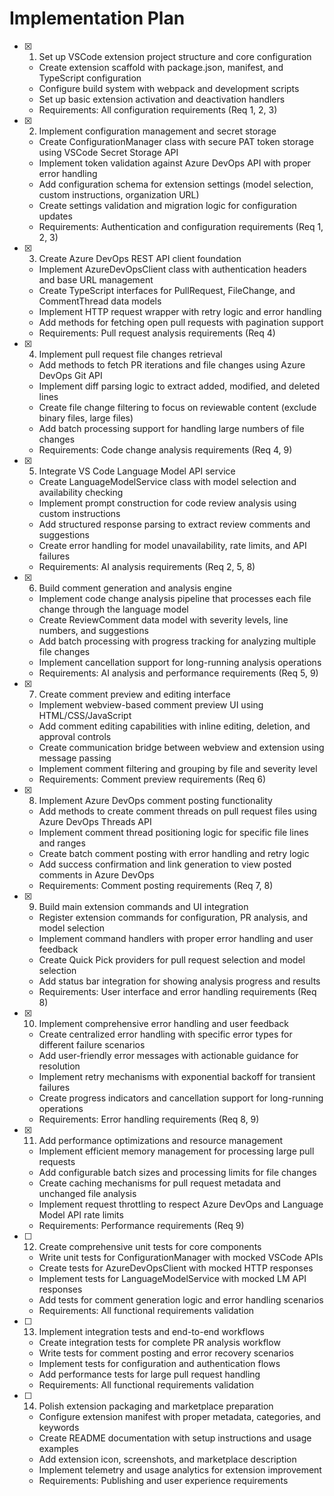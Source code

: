 # Implementation Plan

- [x] 1. Set up VSCode extension project structure and core configuration
  - Create extension scaffold with package.json, manifest, and TypeScript configuration
  - Configure build system with webpack and development scripts
  - Set up basic extension activation and deactivation handlers
  - Requirements: All configuration requirements (Req 1, 2, 3)

- [x] 2. Implement configuration management and secret storage
  - Create ConfigurationManager class with secure PAT token storage using VSCode Secret Storage API
  - Implement token validation against Azure DevOps API with proper error handling
  - Add configuration schema for extension settings (model selection, custom instructions, organization URL)
  - Create settings validation and migration logic for configuration updates
  - Requirements: Authentication and configuration requirements (Req 1, 2, 3)

- [x] 3. Create Azure DevOps REST API client foundation
  - Implement AzureDevOpsClient class with authentication headers and base URL management
  - Create TypeScript interfaces for PullRequest, FileChange, and CommentThread data models
  - Implement HTTP request wrapper with retry logic and error handling
  - Add methods for fetching open pull requests with pagination support
  - Requirements: Pull request analysis requirements (Req 4)

- [x] 4. Implement pull request file changes retrieval
  - Add methods to fetch PR iterations and file changes using Azure DevOps Git API
  - Implement diff parsing logic to extract added, modified, and deleted lines
  - Create file change filtering to focus on reviewable content (exclude binary files, large files)
  - Add batch processing support for handling large numbers of file changes
  - Requirements: Code change analysis requirements (Req 4, 9)

- [x] 5. Integrate VS Code Language Model API service
  - Create LanguageModelService class with model selection and availability checking
  - Implement prompt construction for code review analysis using custom instructions
  - Add structured response parsing to extract review comments and suggestions
  - Create error handling for model unavailability, rate limits, and API failures
  - Requirements: AI analysis requirements (Req 2, 5, 8)

- [x] 6. Build comment generation and analysis engine
  - Implement code change analysis pipeline that processes each file change through the language model
  - Create ReviewComment data model with severity levels, line numbers, and suggestions
  - Add batch processing with progress tracking for analyzing multiple file changes
  - Implement cancellation support for long-running analysis operations
  - Requirements: AI analysis and performance requirements (Req 5, 9)

- [x] 7. Create comment preview and editing interface
  - Implement webview-based comment preview UI using HTML/CSS/JavaScript
  - Add comment editing capabilities with inline editing, deletion, and approval controls
  - Create communication bridge between webview and extension using message passing
  - Implement comment filtering and grouping by file and severity level
  - Requirements: Comment preview requirements (Req 6)

- [x] 8. Implement Azure DevOps comment posting functionality
  - Add methods to create comment threads on pull request files using Azure DevOps Threads API
  - Implement comment thread positioning logic for specific file lines and ranges
  - Create batch comment posting with error handling and retry logic
  - Add success confirmation and link generation to view posted comments in Azure DevOps
  - Requirements: Comment posting requirements (Req 7, 8)

- [x] 9. Build main extension commands and UI integration
  - Register extension commands for configuration, PR analysis, and model selection
  - Implement command handlers with proper error handling and user feedback
  - Create Quick Pick providers for pull request selection and model selection
  - Add status bar integration for showing analysis progress and results
  - Requirements: User interface and error handling requirements (Req 8)

- [x] 10. Implement comprehensive error handling and user feedback
  - Create centralized error handling with specific error types for different failure scenarios
  - Add user-friendly error messages with actionable guidance for resolution
  - Implement retry mechanisms with exponential backoff for transient failures
  - Create progress indicators and cancellation support for long-running operations
  - Requirements: Error handling requirements (Req 8, 9)

- [x] 11. Add performance optimizations and resource management
  - Implement efficient memory management for processing large pull requests
  - Add configurable batch sizes and processing limits for file changes
  - Create caching mechanisms for pull request metadata and unchanged file analysis
  - Implement request throttling to respect Azure DevOps and Language Model API rate limits
  - Requirements: Performance requirements (Req 9)

- [ ] 12. Create comprehensive unit tests for core components
  - Write unit tests for ConfigurationManager with mocked VSCode APIs
  - Create tests for AzureDevOpsClient with mocked HTTP responses
  - Implement tests for LanguageModelService with mocked LM API responses
  - Add tests for comment generation logic and error handling scenarios
  - Requirements: All functional requirements validation

- [ ] 13. Implement integration tests and end-to-end workflows
  - Create integration tests for complete PR analysis workflow
  - Write tests for comment posting and error recovery scenarios
  - Implement tests for configuration and authentication flows
  - Add performance tests for large pull request handling
  - Requirements: All functional requirements validation

- [ ] 14. Polish extension packaging and marketplace preparation
  - Configure extension manifest with proper metadata, categories, and keywords
  - Create README documentation with setup instructions and usage examples
  - Add extension icon, screenshots, and marketplace description
  - Implement telemetry and usage analytics for extension improvement
  - Requirements: Publishing and user experience requirements